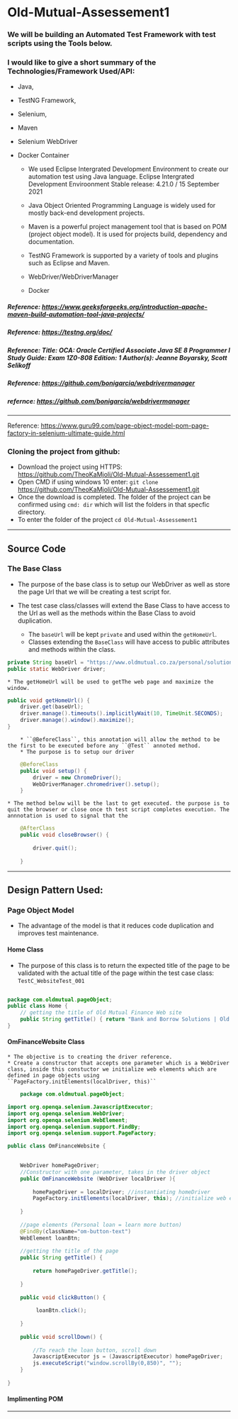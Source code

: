 # Old-Mutual-Assessement1
### We will be building an Automated Test Framework with test scripts using the Tools below.

### I would like to give a short summary of the Technologies/Framework Used/API: 
* Java, 
* TestNG Framework, 
* Selenium,
* Maven
* Selenium WebDriver 
* Docker Container 

  * We used Eclipse Intergrated Development Environment to create our automation test using Java language. Eclipse Intergrated Development Enviroonment Stable release: 4.21.0 /     15 September 2021

  * Java Object Oriented Programming Language is widely used for mostly back-end development projects.
  * Maven is a powerful project management tool that is based on POM (project object model). It is used for projects build, dependency and documentation. 
  * TestNG Framework is supported by a variety of tools and plugins such as Eclipse and Maven.
  * WebDriver/WebDriverManager
  * Docker
  
##### Reference: https://www.geeksforgeeks.org/introduction-apache-maven-build-automation-tool-java-projects/
##### Reference: https://testng.org/doc/
##### Reference: Title: OCA: Oracle Certified Associate Java SE 8 Programmer I Study Guide: Exam 1Z0-808 Edition: 1 Author(s): Jeanne Boyarsky, Scott Selikoff
##### Reference: https://github.com/bonigarcia/webdrivermanager
##### refernce: https://github.com/bonigarcia/webdrivermanager

*************************************************************************************************
Reference: https://www.guru99.com/page-object-model-pom-page-factory-in-selenium-ultimate-guide.html
### Cloning the project from github:
* Download the project using HTTPS: https://github.com/TheoKaMjoli/Old-Mutual-Assessement1.git
* Open CMD if using windows 10 enter: ``git clone`` https://github.com/TheoKaMjoli/Old-Mutual-Assessement1.git
* Once the download is completed. The folder of the project can be confirmed using ``cmd: dir`` which will list the folders in that specfic directory.
* To enter the folder of the project ``cd Old-Mutual-Assessement1``

*************************************************************************************************

## Source Code

### The Base Class
* The purpose of the base class is to setup our WebDriver as well as store the page Url that we will be creating a test script for.
* The test case class/classes will extend the Base Class to have access to the Url as well as the methods within the Base Class to avoid duplication.

	* The ``baseUrl`` will be kept ``private`` and used within the ``getHomeUrl``.
	* Classes extending the ``BaseClass`` will have access to public attributes and methods within the class.
```java
private String baseUrl = "https://www.oldmutual.co.za/personal/solutions/bank-and-borrow/"; 
public static WebDriver driver;
 ```
	* The getHomeUrl will be used to getThe web page and maximize the window.
```java
public void getHomeUrl() {
	driver.get(baseUrl);
	driver.manage().timeouts().implicitlyWait(10, TimeUnit.SECONDS); 
	driver.manage().window().maximize(); 
}
```

		* ``@BeforeClass``, this annotation will allow the method to be the first to be executed before any ``@Test`` annoted method.
		* The purpose is to setup our driver 
```java
	@BeforeClass 
	public void setup() {
		driver = new ChromeDriver();
		WebDriverManager.chromedriver().setup();
	}	
```

	* The method below will be the last to get executed. the purpose is to quit the browser or close once th test script completes execution. The annnotation is used to signal that the 
```java 
	@AfterClass 
	public void closeBrowser() {
		
		driver.quit();
		
	}
```

*************************************************************************************************
## Design Pattern Used: 
### Page Object Model
* The advantage of the model is that it reduces code duplication and improves test maintenance.

#### Home Class

* The purpose of this class is to return the expected title of the page to be validated with the actual title of the page within the test case class: ``TestC_WebsiteTest_001``
```java

package com.oldmutual.pageObject;
public class Home {
	// getting the title of Old Mutual Finance Web site
	public String getTitle() { return "Bank and Borrow Solutions | Old Mutual"; }
}

```
#### OmFinanceWebsite Class

	* The objective is to creating the driver reference.
	* Create a constructor that accepts one parameter which is a WebDriver class, inside this constuctor we initialize web elements which are defined in page objects using 	``PageFactory.initElements(localDriver, this)`` 
```java
	package com.oldmutual.pageObject;

import org.openqa.selenium.JavascriptExecutor;
import org.openqa.selenium.WebDriver;
import org.openqa.selenium.WebElement;
import org.openqa.selenium.support.FindBy;
import org.openqa.selenium.support.PageFactory;

public class OmFinanceWebsite {
	

	WebDriver homePageDriver;
	//Constructor with one parameter, takes in the driver object
	public OmFinanceWebsite (WebDriver localDriver ){
		
		homePageDriver = localDriver; //instantiating homeDriver
		PageFactory.initElements(localDriver, this); //initialize web elements which are defined in Page Objects.
		
	}
	
	//page elements (Personal loan = learn more button)
	@FindBy(className="om-button-text")
	WebElement loanBtn;
	
	//getting the title of the page
	public String getTitle() {
		
		return homePageDriver.getTitle();
		
	}
	
	public void clickButton() {
		
		 loanBtn.click();
		
	}
	
	public void scrollDown() {
		
		//To reach the loan button, scroll down
		JavascriptExecutor js = (JavascriptExecutor) homePageDriver;
		js.executeScript("window.scrollBy(0,850)", "");
	}
	
}
```

#### Implimenting POM














*************************************************************************************************
